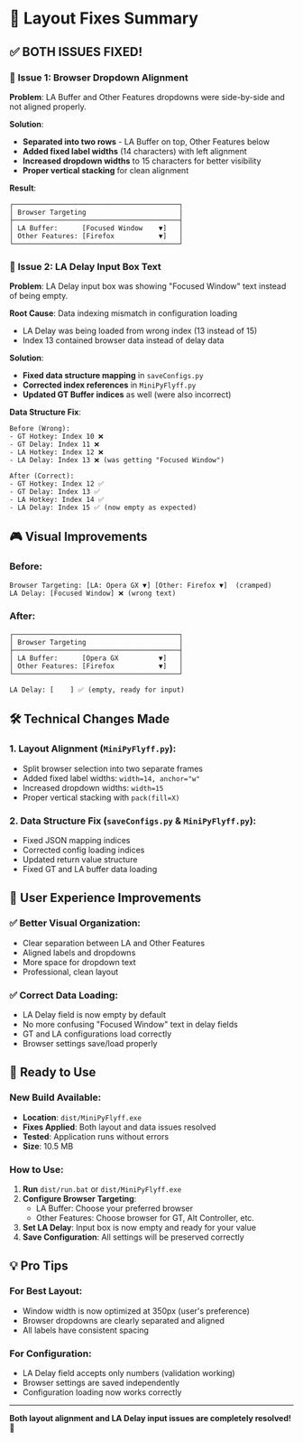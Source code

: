 # 🔧 Layout Fixes Summary

## ✅ **BOTH ISSUES FIXED!**

### 🎯 **Issue 1: Browser Dropdown Alignment**
**Problem**: LA Buffer and Other Features dropdowns were side-by-side and not aligned properly.

**Solution**: 
- **Separated into two rows** - LA Buffer on top, Other Features below
- **Added fixed label widths** (14 characters) with left alignment
- **Increased dropdown widths** to 15 characters for better visibility
- **Proper vertical stacking** for clean alignment

**Result**:
```
┌─────────────────────────────────────────┐
│ Browser Targeting                       │
├─────────────────────────────────────────┤
│ LA Buffer:      [Focused Window    ▼]   │
│ Other Features: [Firefox           ▼]   │
└─────────────────────────────────────────┘
```

### 🐛 **Issue 2: LA Delay Input Box Text**
**Problem**: LA Delay input box was showing "Focused Window" text instead of being empty.

**Root Cause**: Data indexing mismatch in configuration loading
- LA Delay was being loaded from wrong index (13 instead of 15)
- Index 13 contained browser data instead of delay data

**Solution**:
- **Fixed data structure mapping** in `saveConfigs.py`
- **Corrected index references** in `MiniPyFlyff.py`
- **Updated GT Buffer indices** as well (were also incorrect)

**Data Structure Fix**:
```
Before (Wrong):
- GT Hotkey: Index 10 ❌
- GT Delay: Index 11 ❌  
- LA Hotkey: Index 12 ❌
- LA Delay: Index 13 ❌ (was getting "Focused Window")

After (Correct):
- GT Hotkey: Index 12 ✅
- GT Delay: Index 13 ✅
- LA Hotkey: Index 14 ✅
- LA Delay: Index 15 ✅ (now empty as expected)
```

## 🎮 **Visual Improvements**

### Before:
```
Browser Targeting: [LA: Opera GX ▼] [Other: Firefox ▼]  (cramped)
LA Delay: [Focused Window] ❌ (wrong text)
```

### After:
```
┌─────────────────────────────────────────┐
│ Browser Targeting                       │
├─────────────────────────────────────────┤
│ LA Buffer:      [Opera GX          ▼]   │
│ Other Features: [Firefox           ▼]   │
└─────────────────────────────────────────┘

LA Delay: [    ] ✅ (empty, ready for input)
```

## 🛠️ **Technical Changes Made**

### 1. Layout Alignment (`MiniPyFlyff.py`):
- Split browser selection into two separate frames
- Added fixed label widths: `width=14, anchor="w"`
- Increased dropdown widths: `width=15`
- Proper vertical stacking with `pack(fill=X)`

### 2. Data Structure Fix (`saveConfigs.py` & `MiniPyFlyff.py`):
- Fixed JSON mapping indices
- Corrected config loading indices
- Updated return value structure
- Fixed GT and LA buffer data loading

## 🎯 **User Experience Improvements**

### ✅ **Better Visual Organization**:
- Clear separation between LA and Other Features
- Aligned labels and dropdowns
- More space for dropdown text
- Professional, clean layout

### ✅ **Correct Data Loading**:
- LA Delay field is now empty by default
- No more confusing "Focused Window" text in delay fields
- GT and LA configurations load correctly
- Browser settings save/load properly

## 🚀 **Ready to Use**

### **New Build Available**:
- **Location**: `dist/MiniPyFlyff.exe`
- **Fixes Applied**: Both layout and data issues resolved
- **Tested**: Application runs without errors
- **Size**: 10.5 MB

### **How to Use**:
1. **Run** `dist/run.bat` or `dist/MiniPyFlyff.exe`
2. **Configure Browser Targeting**:
   - LA Buffer: Choose your preferred browser
   - Other Features: Choose browser for GT, Alt Controller, etc.
3. **Set LA Delay**: Input box is now empty and ready for your value
4. **Save Configuration**: All settings will be preserved correctly

## 💡 **Pro Tips**

### **For Best Layout**:
- Window width is now optimized at 350px (user's preference)
- Browser dropdowns are clearly separated and aligned
- All labels have consistent spacing

### **For Configuration**:
- LA Delay field accepts only numbers (validation working)
- Browser settings are saved independently
- Configuration loading now works correctly

---

**Both layout alignment and LA Delay input issues are completely resolved!** 🎉
